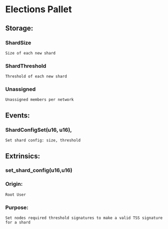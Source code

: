 # Elections Pallet
## Storage:
### ShardSize
`Size of each new shard`

### ShardThreshold
`Threshold of each new shard`

### Unassigned
`Unassigned members per network`

## Events:
### ShardConfigSet(u16, u16),
`Set shard config: size, threshold`

## Extrinsics:
### set_shard_config(u16,u16)
### Origin:
`Root User`
### Purpose:
`Set nodes required threshold signatures to make a valid TSS signature for a shard`
